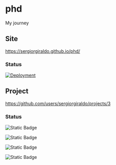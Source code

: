 # phd

My journey

## Site

https://sergiorgiraldo.github.io/phd/

### Status

[![Deployment](https://github.com/sergiorgiraldo/phd/actions/workflows/jekyll.yml/badge.svg)](https://github.com/sergiorgiraldo/phd/actions/workflows/jekyll.yml)

## Project

https://github.com/users/sergiorgiraldo/projects/3 

### Status

![Static Badge](https://img.shields.io/badge/Backlog-2-red?style=for-the-badge)

![Static Badge](https://img.shields.io/badge/Prioritized-1-yellow?style=for-the-badge)

![Static Badge](https://img.shields.io/badge/Doing-1-green?style=for-the-badge)

![Static Badge](https://img.shields.io/badge/Done-2-blue?style=for-the-badge)
